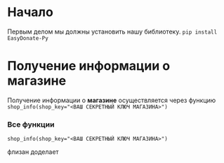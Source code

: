 # Начало

Первым делом мы должны установить нашу библиотеку.
```pip install EasyDonate-Py```


# Получение информации о магазине

Получение информации о **магазине** осуществляется через функцию ```shop_info(shop_key="<ВАШ СЕКРЕТНЫЙ КЛЮЧ МАГАЗИНА>")```

### Все функции
```
shop_info(shop_key="<ВАШ СЕКРЕТНЫЙ КЛЮЧ МАГАЗИНА>")
```
флизан доделает